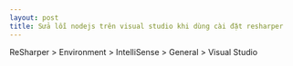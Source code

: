 ```yaml
---
layout: post
title: Sửa lỗi nodejs trên visual studio khi dùng cài đặt resharper
---
```


ReSharper > Environment > IntelliSense > General > Visual Studio 